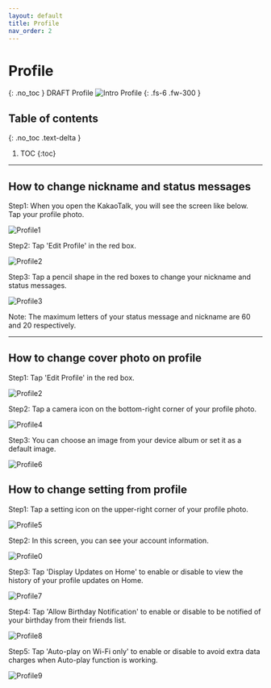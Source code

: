 ```yaml
---
layout: default
title: Profile
nav_order: 2
---
```


# Profile
{: .no_toc }
DRAFT Profile
![Intro Profile](https://github.com/jstyle5/KakaoTalk-English-Version-Guide/blob/gh-pages/assets/images/intro-profile.png?raw=true "PROFILE")
{: .fs-6 .fw-300 }

## Table of contents
{: .no_toc .text-delta }

1. TOC
{:toc}

---

## How to change nickname and status messages
Step1: When you open the KakaoTalk, you will see the screen like below.
Tap your profile photo.

![Profile1](https://github.com/jstyle5/KakaoTalk-English-Version-Guide/blob/gh-pages/assets/images/profile/profile-1.png?raw=true "PROFILE1")



Step2: Tap 'Edit Profile' in the red box.

![Profile2](https://github.com/jstyle5/KakaoTalk-English-Version-Guide/blob/gh-pages/assets/images/profile/profile-2.png?raw=true "PROFILE2")



Step3: Tap a pencil shape in the red boxes to change your nickname and status messages.

![Profile3](https://github.com/jstyle5/KakaoTalk-English-Version-Guide/blob/gh-pages/assets/images/profile/profile-3.png?raw=true "PROFILE3")

Note: The maximum letters of your status message and nickname are 60 and 20 respectively.

---

## How to change cover photo on profile
Step1: Tap 'Edit Profile' in the red box.

![Profile2](https://github.com/jstyle5/KakaoTalk-English-Version-Guide/blob/gh-pages/assets/images/profile/profile-2.png?raw=true "PROFILE2")



Step2: Tap a camera icon on the bottom-right corner of your profile photo.

![Profile4](https://github.com/jstyle5/KakaoTalk-English-Version-Guide/blob/gh-pages/assets/images/profile/profile-4.png?raw=true "PROFILE4")



Step3: You can choose an image from your device album or set it as a default image.

![Profile6](https://github.com/jstyle5/KakaoTalk-English-Version-Guide/blob/gh-pages/assets/images/profile/profile-6.png?raw=true "PROFILE6")



## How to change setting from profile
Step1: Tap a setting icon on the upper-right corner of your profile photo.

![Profile5](https://github.com/jstyle5/KakaoTalk-English-Version-Guide/blob/gh-pages/assets/images/profile/profile-5.png?raw=true "PROFILE5")



Step2: In this screen, you can see your account information.

![Profile0](https://github.com/jstyle5/KakaoTalk-English-Version-Guide/blob/gh-pages/assets/images/profile/profile-0.png?raw=true "PROFILE0")



Step3: Tap 'Display Updates on Home' to enable or disable to view the history of your profile updates on Home.

![Profile7](https://github.com/jstyle5/KakaoTalk-English-Version-Guide/blob/gh-pages/assets/images/profile/profile-7.png?raw=true "PROFILE7")



Step4: Tap 'Allow Birthday Notification' to enable or disable to be notified of your birthday from their friends list.

![Profile8](https://github.com/jstyle5/KakaoTalk-English-Version-Guide/blob/gh-pages/assets/images/profile/profile-8.png?raw=true "PROFILE8")



Step5: Tap 'Auto-play on Wi-Fi only' to enable or disable to avoid extra data charges when Auto-play function is working.

![Profile9](https://github.com/jstyle5/KakaoTalk-English-Version-Guide/blob/gh-pages/assets/images/profile/profile-9.png?raw=true "PROFILE9")

